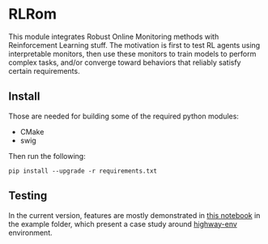 # RLRom

This module integrates Robust Online Monitoring methods with Reinforcement Learning stuff.
The motivation is first to test RL agents using interpretable monitors, then use these monitors to train models to perform complex tasks, and/or converge toward behaviors that reliably satisfy certain requirements. 

## Install

Those are needed for building some of the required python modules: 
- CMake
- swig 

Then run the following:
```
pip install --upgrade -r requirements.txt 
``` 

## Testing

In the current version, features are mostly demonstrated in [this notebook](examples/highway_env/highway_notebook.ipynb) in the example folder, which present a case study around [highway-env](https://github.com/Farama-Foundation/HighwayEnv) environment. 